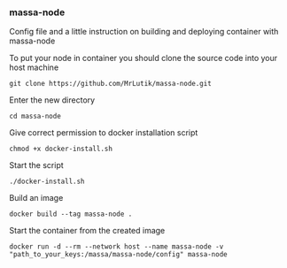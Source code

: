 ### massa-node
Config file and a little instruction on building and deploying container with massa-node

To put your node in container you should clone the source code into your host machine
```
git clone https://github.com/MrLutik/massa-node.git
```
Enter the new directory
```
cd massa-node
```
Give correct permission to docker installation script
```
chmod +x docker-install.sh
```
Start the script
```
./docker-install.sh
```
Build an image 
```
docker build --tag massa-node .
```
Start the container from the created image
```
docker run -d --rm --network host --name massa-node -v "path_to_your_keys:/massa/massa-node/config" massa-node
```
